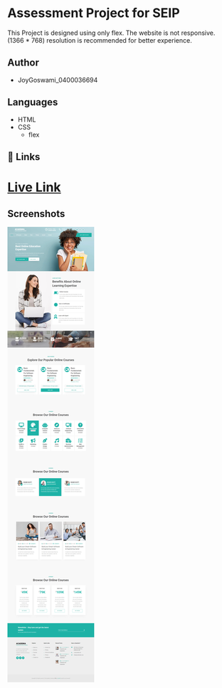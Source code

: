 # Assessment Project for SEIP

This Project is designed using only flex. The website is not responsive. (1366 \* 768) resolution is recommended for better experience.

## Author

- JoyGoswami_0400036694

## Languages

- HTML
- CSS
  - flex

## 🔗 Links

# [Live Link](https://joygoswami.github.io/JoyGoswami_0400036694-academia/)

## Screenshots

![App Screenshot](https://github.com/JoyGoswami/JoyGoswami_0400036694-academia/blob/main/assets/images/full-ss.png?raw=true)

